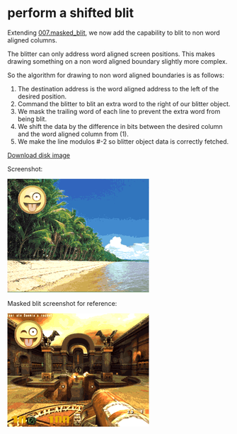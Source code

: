 perform a shifted blit
======================

Extending [007.masked_blit](../007.masked_blit), we now add the capability to blit to non word aligned columns.

The blitter can only address word aligned screen positions. This makes drawing something on a non word aligned boundary slightly more complex.

So the algorithm for drawing to non word aligned boundaries is as follows:
   1. The destination address is the word aligned address to the left of the desired position.
   2. Command the blitter to blit an extra word to the right of our blitter object.
   3. We mask the trailing word of each line to prevent the extra word from being blit.
   4. We shift the data by the difference in bits between the desired column and the word aligned column from (1).
   5. We make the line modulos #-2 so blitter object data is correctly fetched.
   


[Download disk image](bin/shift_blit.adf?raw=true)

Screenshot:

![Screenshot](screenshot.png?raw=true)

Masked blit screenshot for reference:

![Screenshot](../007.masked_blit/screenshot.png?raw=true)

